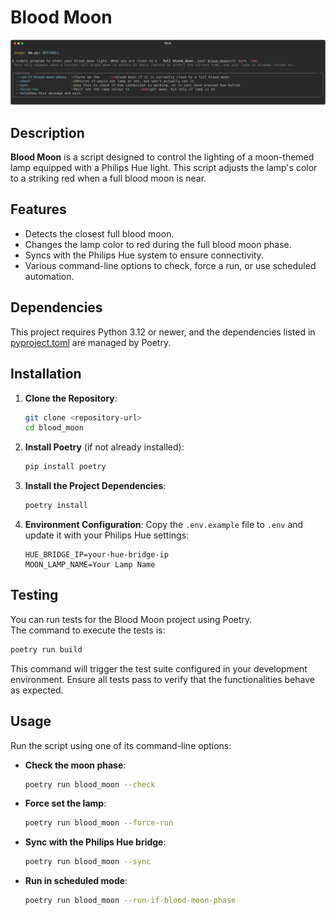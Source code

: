 # Blood Moon

![](./help.svg)

## Description
**Blood Moon** is a script designed to control the lighting of a moon-themed lamp equipped with a Philips Hue light.
This script adjusts the lamp's color to a striking red when a full blood moon is near.


## Features
- Detects the closest full blood moon.
- Changes the lamp color to red during the full blood moon phase.
- Syncs with the Philips Hue system to ensure connectivity.
- Various command-line options to check, force a run, or use scheduled automation.

## Dependencies
This project requires Python 3.12 or newer, and the dependencies listed in [pyproject.toml](pyproject.toml) are managed by Poetry.

## Installation
1. **Clone the Repository**:
   ```bash
   git clone <repository-url>
   cd blood_moon
   ```

2. **Install Poetry** (if not already installed):
   ```bash
   pip install poetry
   ```

3. **Install the Project Dependencies**:
   ```bash
   poetry install
   ```

4. **Environment Configuration**:
   Copy the `.env.example` file to `.env` and update it with your Philips Hue settings:
   ```properties
   HUE_BRIDGE_IP=your-hue-bridge-ip
   MOON_LAMP_NAME=Your Lamp Name
   ```

## Testing
You can run tests for the Blood Moon project using Poetry.  
The command to execute the tests is:

```bash
poetry run build
```

This command will trigger the test suite configured in your development environment.
Ensure all tests pass to verify that the functionalities behave as expected.

## Usage
Run the script using one of its command-line options:
- **Check the moon phase**:
  ```bash
  poetry run blood_moon --check
  ```
- **Force set the lamp**:
  ```bash
  poetry run blood_moon --force-run
  ```
- **Sync with the Philips Hue bridge**:
  ```bash
  poetry run blood_moon --sync
  ```
- **Run in scheduled mode**:
  ```bash
  poetry run blood_moon --run-if-blood-moon-phase
  ```
